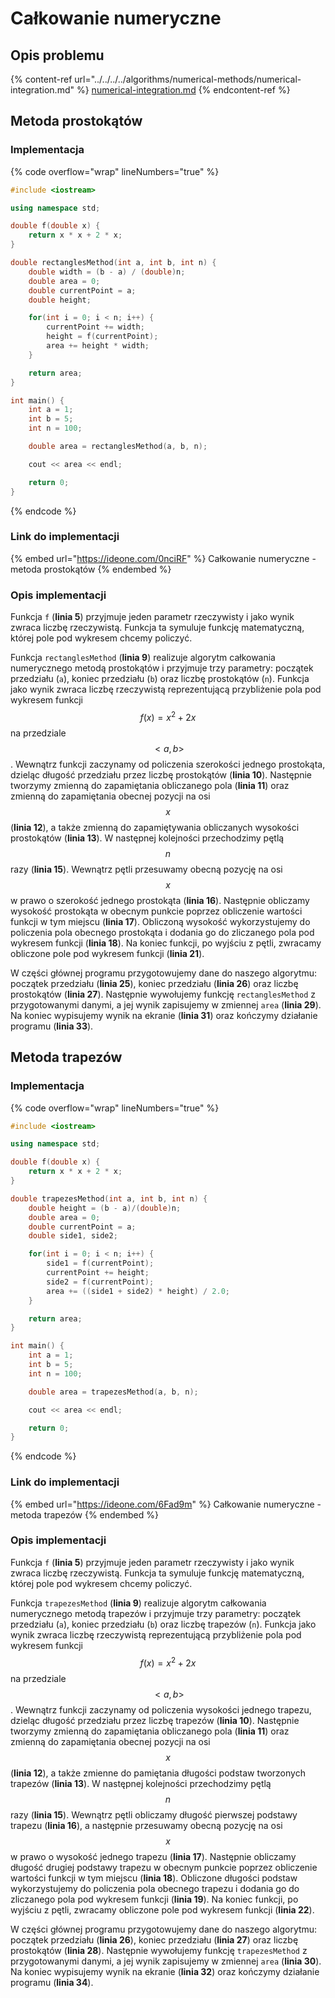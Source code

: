 # Całkowanie numeryczne

## Opis problemu

{% content-ref url="../../../../algorithms/numerical-methods/numerical-integration.md" %}
[numerical-integration.md](../../../../algorithms/numerical-methods/numerical-integration.md)
{% endcontent-ref %}

## Metoda prostokątów

### Implementacja

{% code overflow="wrap" lineNumbers="true" %}
```cpp
#include <iostream>

using namespace std;

double f(double x) {
    return x * x + 2 * x;
}

double rectanglesMethod(int a, int b, int n) {
    double width = (b - a) / (double)n;
    double area = 0;
    double currentPoint = a;
    double height;

    for(int i = 0; i < n; i++) {
        currentPoint += width;
        height = f(currentPoint);
        area += height * width;
    }

    return area;
}

int main() {
    int a = 1;
    int b = 5;
    int n = 100;

    double area = rectanglesMethod(a, b, n);

    cout << area << endl;

    return 0;
}
```
{% endcode %}

### Link do implementacji

{% embed url="https://ideone.com/0nciRF" %}
Całkowanie numeryczne - metoda prostokątów
{% endembed %}

### Opis implementacji

Funkcja `f` (**linia 5**) przyjmuje jeden parametr rzeczywisty i jako wynik zwraca liczbę rzeczywistą. Funkcja ta symuluje funkcję matematyczną, której pole pod wykresem chcemy policzyć. 

Funkcja `rectanglesMethod` (**linia 9**) realizuje algorytm całkowania numerycznego metodą prostokątów i przyjmuje trzy parametry: początek przedziału (`a`), koniec przedziału (`b`) oraz liczbę prostokątów (`n`). Funkcja jako wynik zwraca liczbę rzeczywistą reprezentującą przybliżenie pola pod wykresem funkcji $$f(x)=x^2+2x$$ na przedziale $$<a, b>$$. Wewnątrz funkcji zaczynamy od policzenia szerokości jednego prostokąta, dzieląc długość przedziału przez liczbę prostokątów (**linia 10**). Następnie tworzymy zmienną do zapamiętania obliczanego pola (**linia 11**) oraz zmienną do zapamiętania obecnej pozycji na osi $$x$$ (**linia 12**), a także zmienną do zapamiętywania obliczanych wysokości prostokątów (**linia 13**). W następnej kolejności przechodzimy pętlą $$n$$ razy (**linia 15**). Wewnątrz pętli przesuwamy obecną pozycję na osi $$x$$ w prawo o szerokość jednego prostokąta (**linia 16**). Następnie obliczamy wysokość prostokąta w obecnym punkcie poprzez obliczenie wartości funkcji w tym miejscu (**linia 17**). Obliczoną wysokość wykorzystujemy do policzenia pola obecnego prostokąta i dodania go do zliczanego pola pod wykresem funkcji (**linia 18**). Na koniec funkcji, po wyjściu z pętli, zwracamy obliczone pole pod wykresem funkcji (**linia 21**).

W części głównej programu przygotowujemy dane do naszego algorytmu: początek przedziału (**linia 25**), koniec przedziału (**linia 26**) oraz liczbę prostokątów (**linia 27**). Następnie wywołujemy funkcję `rectanglesMethod` z przygotowanymi danymi, a jej wynik zapisujemy w zmiennej `area` (**linia 29**). Na koniec wypisujemy wynik na ekranie (**linia 31**) oraz kończymy działanie programu (**linia 33**).

## Metoda trapezów

### Implementacja

{% code overflow="wrap" lineNumbers="true" %}
```cpp
#include <iostream>

using namespace std;

double f(double x) {
    return x * x + 2 * x;
}

double trapezesMethod(int a, int b, int n) {
    double height = (b - a)/(double)n;
    double area = 0;
    double currentPoint = a;
    double side1, side2;

    for(int i = 0; i < n; i++) {
        side1 = f(currentPoint);
        currentPoint += height;
        side2 = f(currentPoint);
        area += ((side1 + side2) * height) / 2.0;
    }

    return area;
}

int main() {
    int a = 1;
    int b = 5;
    int n = 100;

    double area = trapezesMethod(a, b, n);

    cout << area << endl;

    return 0;
}
```
{% endcode %}

### Link do implementacji

{% embed url="https://ideone.com/6Fad9m" %}
Całkowanie numeryczne - metoda trapezów
{% endembed %}

### Opis implementacji

Funkcja `f` (**linia 5**) przyjmuje jeden parametr rzeczywisty i jako wynik zwraca liczbę rzeczywistą. Funkcja ta symuluje funkcję matematyczną, której pole pod wykresem chcemy policzyć. 

Funkcja `trapezesMethod` (**linia 9**) realizuje algorytm całkowania numerycznego metodą trapezów i przyjmuje trzy parametry: początek przedziału (`a`), koniec przedziału (`b`) oraz liczbę trapezów (`n`). Funkcja jako wynik zwraca liczbę rzeczywistą reprezentującą przybliżenie pola pod wykresem funkcji $$f(x)=x^2+2x$$ na przedziale $$<a, b>$$. Wewnątrz funkcji zaczynamy od policzenia wysokości jednego trapezu, dzieląc długość przedziału przez liczbę trapezów (**linia 10**). Następnie tworzymy zmienną do zapamiętania obliczanego pola (**linia 11**) oraz zmienną do zapamiętania obecnej pozycji na osi $$x$$ (**linia 12**), a także zmienne do pamiętania długości podstaw tworzonych trapezów (**linia 13**). W następnej kolejności przechodzimy pętlą $$n$$ razy (**linia 15**). Wewnątrz pętli obliczamy długość pierwszej podstawy trapezu (**linia 16**), a następnie przesuwamy obecną pozycję na osi $$x$$ w prawo o wysokość jednego trapezu (**linia 17**). Następnie obliczamy długość drugiej podstawy trapezu w obecnym punkcie poprzez obliczenie wartości funkcji w tym miejscu (**linia 18**). Obliczone długości podstaw wykorzystujemy do policzenia pola obecnego trapezu i dodania go do zliczanego pola pod wykresem funkcji (**linia 19**). Na koniec funkcji, po wyjściu z pętli, zwracamy obliczone pole pod wykresem funkcji (**linia 22**).

W części głównej programu przygotowujemy dane do naszego algorytmu: początek przedziału (**linia 26**), koniec przedziału (**linia 27**) oraz liczbę prostokątów (**linia 28**). Następnie wywołujemy funkcję `trapezesMethod` z przygotowanymi danymi, a jej wynik zapisujemy w zmiennej `area` (**linia 30**). Na koniec wypisujemy wynik na ekranie (**linia 32**) oraz kończymy działanie programu (**linia 34**).
